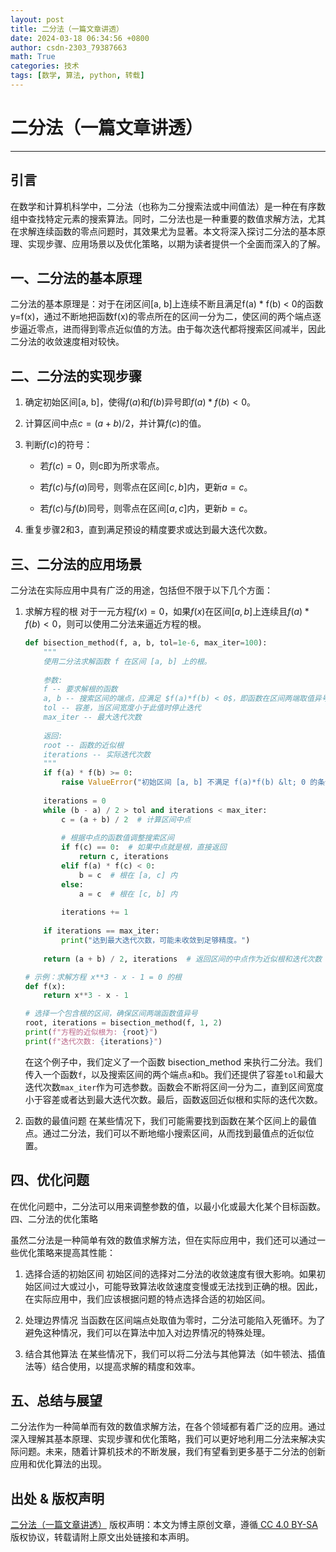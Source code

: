 ```yaml
---
layout: post
title: 二分法（一篇文章讲透）
date: 2024-03-18 06:34:56 +0800
author: csdn-2303_79387663
math: True
categories: 技术
tags: [数学, 算法, python, 转载]
---
```


# 二分法（一篇文章讲透）
---

## 引言
在数学和计算机科学中，二分法（也称为二分搜索法或中间值法）是一种在有序数组中查找特定元素的搜索算法。同时，二分法也是一种重要的数值求解方法，尤其在求解连续函数的零点问题时，其效果尤为显著。本文将深入探讨二分法的基本原理、实现步骤、应用场景以及优化策略，以期为读者提供一个全面而深入的了解。

## 一、二分法的基本原理
二分法的基本原理是：对于在闭区间[a, b]上连续不断且满足f(a) * f(b) < 0的函数y=f(x)，通过不断地把函数f(x)的零点所在的区间一分为二，使区间的两个端点逐步逼近零点，进而得到零点近似值的方法。由于每次迭代都将搜索区间减半，因此二分法的收敛速度相对较快。

## 二、二分法的实现步骤

1. 确定初始区间[a, b]，使得$f(a)$和$f(b)$异号即$f(a) * f(b) < 0$。

2. 计算区间中点$c = (a + b) / 2$，并计算$f(c)$的值。

3. 判断$f(c)$的符号：

   - 若$f(c) = 0$，则c即为所求零点。

   - 若$f(c)$与$f(a)$同号，则零点在区间$[c, b]$内，更新$a = c$。

   - 若$f(c)$与$f(b)$同号，则零点在区间$[a, c]$内，更新$b = c$。

4. 重复步骤2和3，直到满足预设的精度要求或达到最大迭代次数。

## 三、二分法的应用场景

二分法在实际应用中具有广泛的用途，包括但不限于以下几个方面：

1. 求解方程的根
   对于一元方程$f(x) = 0$，如果$f(x)$在区间$[a, b]$上连续且$f(a) * f(b) < 0$，则可以使用二分法来逼近方程的根。

   ```python
   def bisection_method(f, a, b, tol=1e-6, max_iter=100):
       """
       使用二分法求解函数 f 在区间 [a, b] 上的根。
      
       参数:
       f -- 要求解根的函数
       a, b -- 搜索区间的端点，应满足 $f(a)*f(b) < 0$，即函数在区间两端取值异号
       tol -- 容差，当区间宽度小于此值时停止迭代
       max_iter -- 最大迭代次数
       
       返回:
       root -- 函数的近似根
       iterations -- 实际迭代次数
       """
       if f(a) * f(b) >= 0:
           raise ValueError("初始区间 [a, b] 不满足 f(a)*f(b) &lt; 0 的条件，无法应用二分法。")
      
       iterations = 0
       while (b - a) / 2 > tol and iterations < max_iter:
           c = (a + b) / 2  # 计算区间中点
           
           # 根据中点的函数值调整搜索区间
           if f(c) == 0:  # 如果中点就是根，直接返回
               return c, iterations
           elif f(a) * f(c) < 0:
               b = c  # 根在 [a, c] 内
           else:
               a = c  # 根在 [c, b] 内
         
           iterations += 1
      
       if iterations == max_iter:
           print("达到最大迭代次数，可能未收敛到足够精度。")
      
       return (a + b) / 2, iterations  # 返回区间的中点作为近似根和迭代次数

   # 示例：求解方程 x**3 - x - 1 = 0 的根
   def f(x):
       return x**3 - x - 1

   # 选择一个包含根的区间，确保区间两端函数值异号
   root, iterations = bisection_method(f, 1, 2)
   print(f"方程的近似根为: {root}")
   print(f"迭代次数: {iterations}")
   ```

   在这个例子中，我们定义了一个函数 bisection_method 来执行二分法。我们传入一个函数`f`，以及搜索区间的两个端点`a`和`b`。我们还提供了容差`tol`和最大迭代次数`max_iter`作为可选参数。函数会不断将区间一分为二，直到区间宽度小于容差或者达到最大迭代次数。最后，函数返回近似根和实际的迭代次数。

2. 函数的最值问题
   在某些情况下，我们可能需要找到函数在某个区间上的最值点。通过二分法，我们可以不断地缩小搜索区间，从而找到最值点的近似位置。

## 四、优化问题
在优化问题中，二分法可以用来调整参数的值，以最小化或最大化某个目标函数。
四、二分法的优化策略

虽然二分法是一种简单有效的数值求解方法，但在实际应用中，我们还可以通过一些优化策略来提高其性能：

1. 选择合适的初始区间
   初始区间的选择对二分法的收敛速度有很大影响。如果初始区间过大或过小，可能导致算法收敛速度变慢或无法找到正确的根。因此，在实际应用中，我们应该根据问题的特点选择合适的初始区间。

2. 处理边界情况
   当函数在区间端点处取值为零时，二分法可能陷入死循环。为了避免这种情况，我们可以在算法中加入对边界情况的特殊处理。

3. 结合其他算法
   在某些情况下，我们可以将二分法与其他算法（如牛顿法、插值法等）结合使用，以提高求解的精度和效率。

## 五、总结与展望
二分法作为一种简单而有效的数值求解方法，在各个领域都有着广泛的应用。通过深入理解其基本原理、实现步骤和优化策略，我们可以更好地利用二分法来解决实际问题。未来，随着计算机技术的不断发展，我们有望看到更多基于二分法的创新应用和优化算法的出现。

## 出处 & 版权声明
[二分法（一篇文章讲透）](https://blog.csdn.net/2303_79387663/article/details/136796078)
版权声明：本文为博主原创文章，遵循[ CC 4.0 BY-SA ](http://creativecommons.org/licenses/by-sa/4.0/)版权协议，转载请附上原文出处链接和本声明。